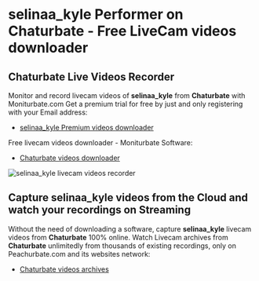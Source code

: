 # selinaa_kyle Performer on Chaturbate - Free LiveCam videos downloader

## Chaturbate Live Videos Recorder

Monitor and record livecam videos of **selinaa_kyle** from **Chaturbate** with Moniturbate.com
Get a premium trial for free by just and only registering with your Email address:
* [selinaa_kyle Premium videos downloader](https://moniturbate.com/request-demo-licence-key.html)

Free livecam videos downloader - Moniturbate Software:
* [Chaturbate videos downloader](https://moniturbate.com/moniturbate-download-software.html)

![selinaa_kyle livecam videos recorder](https://peachurnet.com/templates/moniturbate-software.png)


## Capture selinaa_kyle videos from the Cloud and watch your recordings on Streaming

Without the need of downloading a software, capture **selinaa_kyle** livecam videos from **Chaturbate** 100% online.
Watch Livecam archives from **Chaturbate** unlimitedly from thousands of existing recordings, only on Peachurbate.com and its websites network:
* [Chaturbate videos archives](https://peachurnet.com/)
